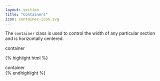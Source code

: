 ```yaml
---
layout: section
title: "Containers"
icon: container-icon.svg
---
```

The `container` class is used to control the width of any particular section and is horizontally centered.

<div class="demo">
    <div class="demo--section">
        <div class="demo--block">
            <div class="container">container</div>
        </div>
    </div>

{% highlight html %}
<html>
    <body>
        <div class="container">
            container
        </div>
    </body>
</html>
{% endhighlight %}
</div>
